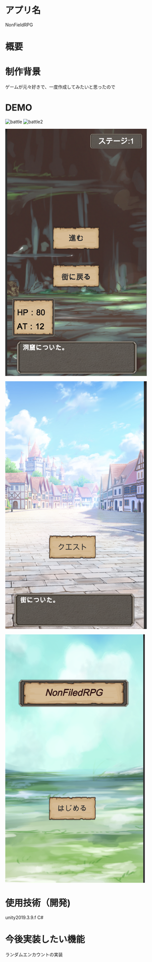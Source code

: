 # アプリ名
NonFieldRPG

# 概要

# 制作背景
ゲームが元々好きで、一度作成してみたいと思ったので

# DEMO
<img width="226" alt="battle" src="https://user-images.githubusercontent.com/61728213/81070419-2a518d80-8f1e-11ea-9171-12aba236f4ea.png">
<img width="222" alt="battle2" src="https://user-images.githubusercontent.com/61728213/81071520-cd56d700-8f1f-11ea-9241-783b8e99dbe3.png">


![](https://github.com/saksakP0129/NonFieldRPG/blob/master/images/field.png)

![](https://github.com/saksakP0129/NonFieldRPG/blob/master/images/map.png)

![](https://github.com/saksakP0129/NonFieldRPG/blob/master/images/top.png)




# 使用技術（開発)
unity2019.3.9.f
C#

# 今後実装したい機能　
ランダムエンカウントの実装
